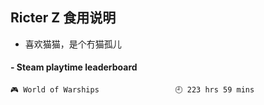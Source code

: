 ## Ricter Z 食用说明
- 喜欢猫猫，是个冇猫孤儿

<!-- steam-box start -->
#### - Steam playtime leaderboard
```text
🎮 World of Warships                 🕘 223 hrs 59 mins
```
<!-- Powered by https://github.com/YouEclipse/steam-box . -->
<!-- steam-box end -->
